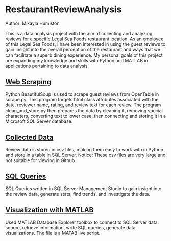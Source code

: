 # RestaurantReviewAnalysis
Author: Mikayla Humiston

This is a data analysis project with the aim of collecting and analyzing reviews for a specific Legal Sea Foods restaurant location. As an employee of this Legal Sea Foods, I have been interested in using the guest reviews to gain insight into the overall perception of the restaurant and ways that we can facilitate a superb dining experience. My personal goals of this project are expanding my knowledge and skills with Python and MATLAB in applications pertaining to data analysis.

## [Web Scraping](ScrapingCleaningPython)
Python BeautifulSoup is used to scrape guest reviews from OpenTable in scrape.py. This program targets html class attributes associated with the date, reviewer name, rating, and review text for each review. The program clean_and_store.py then prepares the data by cleaning it, removing special characters, converting text to lower case, then connecting and storing it in a Microsoft SQL Server database.

## [Collected Data](Data)
Review data is stored in csv files, making them easy to work with in Python and store in a table in SQL Server. Notice: These csv files are very large and not suitable for viewing in Github.

## [SQL Queries](QueriesSQL)
SQL Queries written in SQL Server Management Studio to gain insight into the review data, generate stats, find trends, and investigate the data.

## [Visualization with MATLAB](VisualModelsMATLAB)
Used MATLAB Database Explorer toolbox to connect to SQL Server data source, retrieve information, write SQL queries, generate data visualizations. The file is a MATAB live script.
